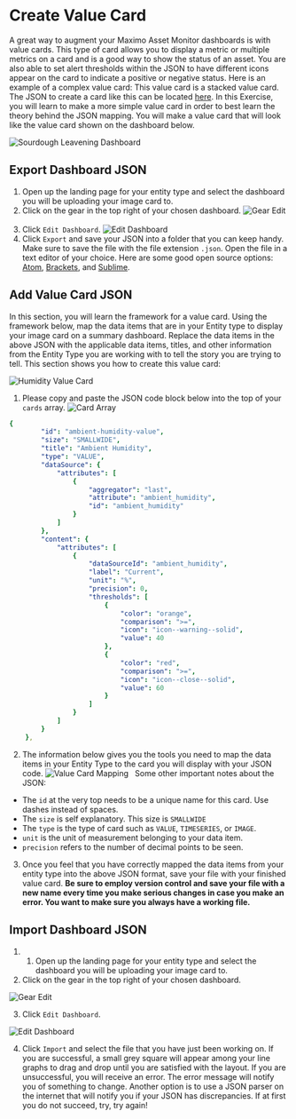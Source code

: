 # Create Value Card
A great way to augment your Maximo Asset Monitor dashboards is with value cards. This type of card allows you to display a metric or multiple metrics on a card and is a good way to show the status of an asset. You are also able to set alert thresholds within the JSON to have different icons appear on the card to indicate a positive or negative status. Here is an example of a complex value card: This value card is a stacked value card. The JSON to create a card like this can be located [here](https://atom.io/). In this Exercise, you will learn to make a more simple value card in order to best learn the theory behind the JSON mapping. You will make a value card that will look like the value card shown on the dashboard below.

![Sourdough Leavening Dashboard](/img/monitor_saas/im28.png) &nbsp;
## Export Dashboard JSON
1. Open up the landing page for your entity type and select the dashboard you will be uploading your image card to.
2. Click on the gear in the top right of your chosen dashboard.
![Gear Edit](/img/monitor_saas/im21.png) &nbsp;
3. Click `Edit Dashboard`.
![Edit Dashboard](/img/monitor_saas/im22.png) &nbsp;
4. Click `Export` and save your JSON into a folder that you can keep handy. Make sure to save the file with the file extension `.json`. Open the file in a text editor of your choice. Here are some good open source options: [Atom](https://atom.io/), [Brackets](http://brackets.io/), and [Sublime](https://www.sublimetext.com/).
## Add Value Card JSON
In this section, you will learn the framework for a value card. Using the framework below, map the data items that are in your Entity type to display your image card on a summary dashboard. Replace the data items in the above JSON with the applicable data items, titles, and other information from the Entity Type you are working with to tell the story you are trying to tell. This section shows you how to create this value card:

![Humidity Value Card](/img/monitor_saas/im29.png) &nbsp;

1. Please copy and paste the JSON code block below into the top of your `cards` array.
![Card Array](/img/monitor_saas/im19.png) &nbsp;
``` yaml
{
        "id": "ambient-humidity-value",
        "size": "SMALLWIDE",
        "title": "Ambient Humidity",
        "type": "VALUE",
        "dataSource": {
            "attributes": [
                {
                    "aggregator": "last",
                    "attribute": "ambient_humidity",
                    "id": "ambient_humidity"
                }
            ]
        },
        "content": {
            "attributes": [
                {
                    "dataSourceId": "ambient_humidity",
                    "label": "Current",
                    "unit": "%",
                    "precision": 0,
                    "thresholds": [
                        {
                            "color": "orange",
                            "comparison": ">=",
                            "icon": "icon--warning--solid",
                            "value": 40
                        },
                        {
                            "color": "red",
                            "comparison": ">=",
                            "icon": "icon--close--solid",
                            "value": 60
                        }
                    ]
                }
            ]
        }
    },
```
2. The information below gives you the tools you need to map the data items in your Entity Type to the card you will display with your JSON code.
![Value Card Mapping](/img/monitor_saas/im27.png) &nbsp;
Some other important notes about the JSON:
-	The `id` at the very top needs to be a unique name for this card. Use dashes instead of spaces.
-	The `size` is self explanatory. This size is `SMALLWIDE`
-	The `type` is the type of card such as `VALUE`, `TIMESERIES`, or `IMAGE`.
-	`unit` is the unit of measurement belonging to your data item.
-	`precision` refers to the number of decimal points to be seen.

3. Once you feel that you have correctly mapped the data items from your entity type into the above JSON format, save your file with your finished value card. **Be sure to employ version control and save your file with a new name every time you make serious changes in case you make an error. You want to make sure you always have a working file.**
## Import Dashboard JSON
1. 1. Open up the landing page for your entity type and select the dashboard you will be uploading your image card to.
2. Click on the gear in the top right of your chosen dashboard.

![Gear Edit](/img/monitor_saas/im21.png) &nbsp;

3. Click `Edit Dashboard`.

![Edit Dashboard](/img/monitor_saas/im22.png) &nbsp;

4. Click `Import` and select the file that you have just been working on. If you are successful, a small grey square will appear among your line graphs to drag and drop until you are satisfied with the layout. If you are unsuccessful, you will receive an error. The error message will notify you of something to change. Another option is to use a JSON parser on the internet that will notify you if your JSON has discrepancies. If at first you do not succeed, try, try again!

